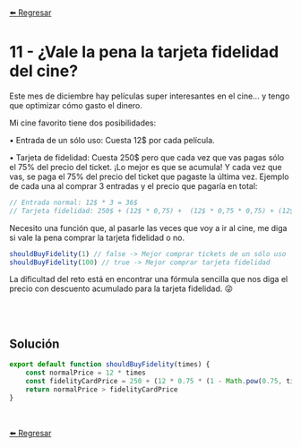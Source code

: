 [⬅️ Regresar](https://github.com/cosmoart/adventJS)

# 11 - ¿Vale la pena la tarjeta fidelidad del cine?

Este mes de diciembre hay películas super interesantes en el cine... y tengo que optimizar cómo gasto el dinero.

Mi cine favorito tiene dos posibilidades:

• Entrada de un sólo uso: Cuesta 12$ por cada película.

• Tarjeta de fidelidad: Cuesta 250$ pero que cada vez que vas pagas sólo el 75% del precio del ticket. ¡Lo mejor es que se acumula! Y cada vez que vas, se paga el 75% del precio del ticket que pagaste la última vez.
Ejemplo de cada una al comprar 3 entradas y el precio que pagaría en total:

```js
// Entrada normal: 12$ * 3 = 36$
// Tarjeta fidelidad: 250$ + (12$ * 0,75) +  (12$ * 0,75 * 0,75) + (12$ * 0,75 * 0,75 * 0,75) = 270,8125$
```

Necesito una función que, al pasarle las veces que voy a ir al cine, me diga si vale la pena comprar la tarjeta fidelidad o no.

```js
shouldBuyFidelity(1) // false -> Mejor comprar tickets de un sólo uso
shouldBuyFidelity(100) // true -> Mejor comprar tarjeta fidelidad
```

La dificultad del reto está en encontrar una fórmula sencilla que nos diga el precio con descuento acumulado para la tarjeta fidelidad. 😜

<br/>
<br/>

## Solución

```js
export default function shouldBuyFidelity(times) {
	const normalPrice = 12 * times
	const fidelityCardPrice = 250 + (12 * 0.75 * (1 - Math.pow(0.75, times - 1)) / (1 - 0.75))
	return normalPrice > fidelityCardPrice
}
```

<br />

[⬅️ Regresar](https://github.com/cosmoart/adventJS)
